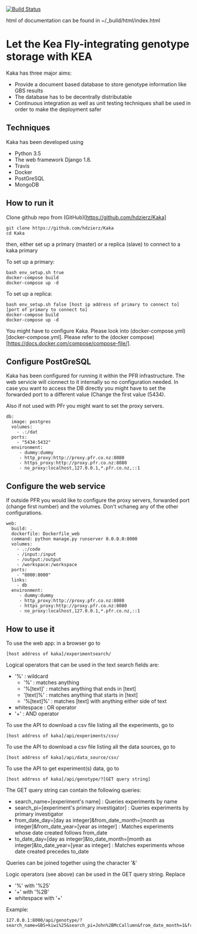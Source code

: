 [![Build Status](https://travis-ci.org/MicrowavedScrambledEggs/Kaka.svg?branch=mongosearch)](https://travis-ci.org/MicrowavedScrambledEggs/Kaka)

html of documentation can be found in ~/_build/html/index.html

# Let the Kea Fly-integrating genotype storage with KEA

Kaka has three major aims:

- Provide a document based database to store genotype information like GBS results
- The database has to be decentrally distributable
- Continuous integration as well as unit testing techniques shall be used in order to make the deployment safer

## Techniques

Kaka has been developed using 
- Python 3.5
- The web framework Django 1.8. 
- Travis
- Docker
- PostGreSQL
- MongoDB

## How to run it

Clone github repo from (GitHub)[https://github.com/hdzierz/Kaka]

```
git clone https://github.com/hdzierz/Kaka
cd Kaka
```

then, either set up a primary (master) or a replica (slave) to connect to a kaka primary

To set up a primary:

```
bash env_setup.sh true
docker-compose build
docker-compose up -d
```

To set up a replica:

```
bash env_setup.sh false [host ip address of primary to connect to] [port of primary to connect to]
docker-compose build
docker-compose up -d
```

You might have to configure Kaka. Please look into (docker-compose.yml)[docker-compose.yml]. Please refer to the (docker compose)[https://docs.docker.com/compose/compose-file/].

## Configure PostGreSQL

Kaka has been configured for running it within the PFR infrastructure. The web servicie will cionnect to it internally so no configuration needed. In case you want to access the DB directly you might have to set the forwarded port to a different value (Change the first value (5434).

Also if not used with PFr you might want to set the proxy servers.

```
db:
  image: postgres
  volumes:
    - .:/dat
  ports:
    - "5434:5432"
  environment:
     - dummy:dummy
     - http_proxy:http://proxy.pfr.co.nz:8080
     - https_proxy:http://proxy.pfr.co.nz:8080
     - no_proxy:localhost,127.0.0.1,*.pfr.co.nz,::1
```

## Configure the web service


If outside PFR you would like to configure the proxy servers, forwarded port (change first number) and the volumes. Don't vchaneg any of the other configurations.

```
web:
  build: .
  dockerfile: Dockerfile_web
  command: python manage.py runserver 0.0.0.0:8000
  volumes:
    - .:/code
    - /input:/input
    - /output:/output
    - /workspace:/workspace
  ports:
    - "8000:8000"
  links:
    - db
  environment:
     - dummy:dummy
     - http_proxy:http://proxy.pfr.co.nz:8080
     - https_proxy:http://proxy.pfr.co.nz:8080
     - no_proxy:localhost,127.0.0.1,*.pfr.co.nz,::1
```

## How to use it

To use the web app: in a browser go to
```
[host address of kaka]/experimentsearch/
```

Logical operators that can be used in the text search fields are:
- '%' : wildcard
  - '%' : matches anything
  - '%[text]' : matches anything that ends in [text]
  - '[text]%' : matches anything that starts in [text]
  - '%[text]%' : matches [text] with anything either side of text
- whitespace : OR operator
- '+' : AND operator

To use the API to download a csv file listing all the experiments, go to
```
[host address of kaka]/api/experiments/csv/
```

To use the API to download a csv file listing all the data sources, go to
```
[host address of kaka]/api/data_source/csv/
```

To use the API to get experiment(s) data, go to
```
[host address of kaka]/api/genotype/?[GET query string]
```
The GET query string can contain the following queries:
- search_name=[experiment's name] : Queries experiments by name
- search_pi=[experiment's primary investigator] : Queries experiments by primary investigator
- from_date_day=[day as integer]&from_date_month=[month as integer]&from_date_year=[year as integer] : Matches experiments whose date created follows from_date
- to_date_day=[day as integer]&to_date_month=[month as integer]&to_date_year=[year as integer] : Matches experiments whose date created precedes to_date

Queries can be joined together using the character '&'

Logic operators (see above) can be used in the GET query string. Replace
- '%' with '%25'
- '+' with '%2B'
- whitespace with '+'

Example:
```
127.0.0.1:8000/api/genotype/?search_name=GBS+kiwi%25&search_pi=John%2BMcCallumn&from_date_month=1&from_date_day=1&from_date_year=2013&to_date_month=12&to_date_day=1&to_date_year=2016
```